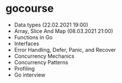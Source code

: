 # gocourse

- Data types (22.02.2021 19:00)
- Array, Slice And Map (08.03.2021 21:00)
- Functions in Go
- Interfaces
- Error Handling, Defer, Panic, and Recover
- Concurrency Mechanics
- Concurrency Patterns
- Profiling
- Go interview
